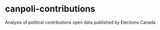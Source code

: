 # canpoli-contributions
Analysis of political contributions open data published by Elections Canada
